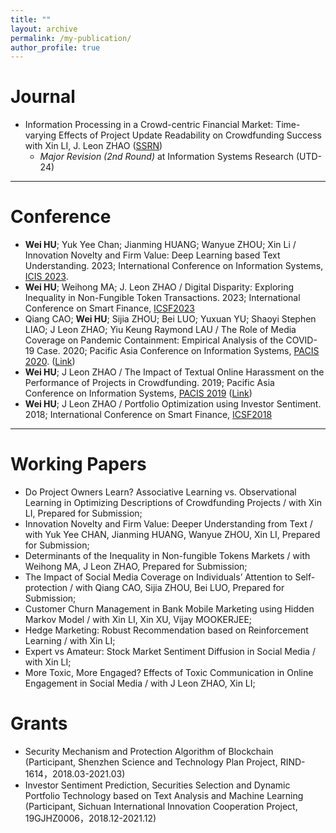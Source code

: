 ```yaml
---
title: ""
layout: archive
permalink: /my-publication/
author_profile: true
---
```


# Journal 

- Information Processing in a Crowd-centric Financial Market: Time-varying Effects of Project Update Readability on Crowdfunding Success with Xin LI, J. Leon ZHAO ([SSRN](https://papers.ssrn.com/sol3/papers.cfm?abstract_id=3925150))
  - *Major Revision (2nd Round)* at Information Systems Research (UTD-24)

---

# Conference 

- **Wei HU**; Yuk Yee Chan; Jianming HUANG; Wanyue ZHOU; Xin Li / Innovation Novelty and Firm Value: Deep Learning based Text Understanding. 2023; International Conference on Information Systems, [ICIS 2023](https://icis2023.aisconferences.org/).
- **Wei HU**; Weihong MA; J. Leon ZHAO / Digital Disparity: Exploring Inequality in Non-Fungible Token Transactions. 2023; International Conference on Smart Finance, [ICSF2023]()
- Qiang CAO; **Wei HU**; Sijia ZHOU; Bei LUO; Yuxuan YU; Shaoyi Stephen LIAO; J Leon ZHAO; Yiu Keung Raymond LAU / The Role of Media Coverage on Pandemic Containment: Empirical Analysis of the COVID-19 Case. 2020; Pacific Asia Conference on Information Systems, [PACIS 2020](https://aisel.aisnet.org/pacis2020/). ([Link](https://aisel.aisnet.org/pacis2020/162/))
- **Wei HU**; J Leon ZHAO / The Impact of Textual Online Harassment on the Performance of Projects in Crowdfunding. 2019; Pacific Asia Conference on Information Systems, [PACIS 2019](https://aisel.aisnet.org/pacis2019/) ([Link](https://aisel.aisnet.org/pacis2019/156/))
- **Wei HU**; J Leon ZHAO / Portfolio Optimization using Investor Sentiment. 2018; International Conference on Smart Finance, [ICSF2018](http://epic.is.cityu.edu.hk/ICSF18/)

---

# Working Papers

- Do Project Owners Learn? Associative Learning vs. Observational Learning in Optimizing Descriptions of Crowdfunding Projects / with Xin LI, Prepared for Submission;
- Innovation Novelty and Firm Value: Deeper Understanding from Text / with Yuk Yee CHAN, Jianming HUANG, Wanyue ZHOU, Xin LI, Prepared for Submission;
- Determinants of the Inequality in Non-fungible Tokens Markets / with Weihong MA, J Leon ZHAO, Prepared for Submission;
- The Impact of Social Media Coverage on Individuals’ Attention to Self-protection / with Qiang CAO, Sijia ZHOU, Bei LUO, Prepared for Submission;
- Customer Churn Management in Bank Mobile Marketing using Hidden Markov Model / with Xin LI, Xin XU, Vijay MOOKERJEE;
- Hedge Marketing: Robust Recommendation based on Reinforcement Learning / with Xin LI;
- Expert vs Amateur: Stock Market Sentiment Diffusion in Social Media / with Xin LI;
- More Toxic, More Engaged? Effects of Toxic Communication in Online Engagement in Social Media / with J Leon ZHAO, Xin LI;

# Grants

- Security Mechanism and Protection Algorithm of Blockchain (Participant, Shenzhen Science and Technology Plan Project, RIND-1614，2018.03-2021.03)
- Investor Sentiment Prediction, Securities Selection and Dynamic Portfolio Technology based on Text Analysis and Machine Learning (Participant, Sichuan International Innovation Cooperation Project, 19GJHZ0006，2018.12-2021.12)